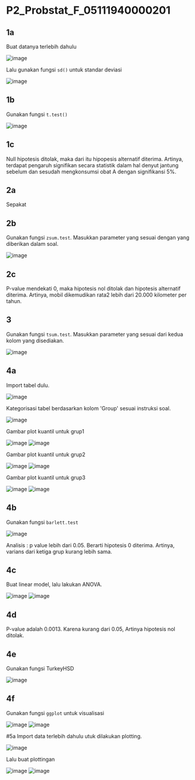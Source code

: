 # P2_Probstat_F_05111940000201

## 1a
Buat datanya terlebih dahulu

![image](https://user-images.githubusercontent.com/81168295/170872138-a12712f7-9237-40cd-bcbe-c78ff78ccb22.png)

Lalu gunakan fungsi `sd()` untuk standar deviasi

![image](https://user-images.githubusercontent.com/81168295/170872165-c7ef20a9-9dfc-4f9c-939b-6a091563535e.png)

## 1b
Gunakan fungsi `t.test()`

![image](https://user-images.githubusercontent.com/81168295/170872234-5ef59398-9b10-44aa-bf3c-2f1232fb2fb8.png)

## 1c
Null hipotesis ditolak, maka dari itu hipopesis alternatif diterima. Artinya, terdapat pengaruh signifikan secara statistik dalam hal denyut jantung sebelum dan sesudah mengkonsumsi obat A dengan signifikansi 5%.

## 2a
Sepakat

## 2b
Gunakan fungsi `zsum.test`. Masukkan parameter yang sesuai dengan yang diberikan dalam soal.

![image](https://user-images.githubusercontent.com/81168295/170872479-2cfe3751-e0c3-40b9-a073-3001abb8f4bb.png)

## 2c
P-value mendekati 0, maka hipotesis nol ditolak dan hipotesis alternatif diterima. Artinya, mobil dikemudikan rata2 lebih dari 20.000 kilometer per tahun.

## 3
Gunakan fungsi `tsum.test`. Masukkan parameter yang sesuai dari kedua kolom yang disediakan.

![image](https://user-images.githubusercontent.com/81168295/170872665-d73e2a97-6047-47d1-8251-88c59e44caa4.png)

## 4a
Import tabel dulu. 

![image](https://user-images.githubusercontent.com/81168295/170872796-33c27fa5-6d96-4146-b91a-cbf7ca51257e.png)

Kategorisasi tabel berdasarkan kolom 'Group' sesuai instruksi soal.

![image](https://user-images.githubusercontent.com/81168295/170872817-da42735f-6172-4b0a-8aab-a5588aeed732.png)

Gambar plot kuantil untuk grup1

![image](https://user-images.githubusercontent.com/81168295/170872837-3ef72e3b-7fa6-4c55-96ae-781c3cdef4f8.png)
![image](https://user-images.githubusercontent.com/81168295/170872849-21a185d3-5d7b-4012-aea0-eaa70369a89e.png)

Gambar plot kuantil untuk grup2

![image](https://user-images.githubusercontent.com/81168295/170872880-86fb2e47-c28f-4008-a0e8-3ba5f926b0d9.png)
![image](https://user-images.githubusercontent.com/81168295/170872892-85a41a0d-de1f-49a3-bb1c-36cc91113fc8.png)

Gambar plot kuantil untuk grup3

![image](https://user-images.githubusercontent.com/81168295/170872917-8eb8d95b-d231-4b23-bb14-8146820d3623.png)
![image](https://user-images.githubusercontent.com/81168295/170872932-ea6878eb-a9d5-419d-a419-2bb1a2a1f805.png)


## 4b
Gunakan fungsi `barlett.test`

![image](https://user-images.githubusercontent.com/81168295/170872988-d5af2a8d-67b4-4608-9e3e-c12da9fbedae.png)

Analisis : p value lebih dari 0.05. Berarti hipotesis 0 diterima. Artinya, varians dari ketiga grup kurang lebih sama.

## 4c
Buat linear model, lalu lakukan ANOVA.

![image](https://user-images.githubusercontent.com/81168295/170873306-1ab874a7-94ab-41ac-a21a-ad186ec99273.png)
![image](https://user-images.githubusercontent.com/81168295/170873517-205bf2f9-9142-485c-8fdb-9d609dbcde36.png)


## 4d
P-value adalah 0.0013. Karena kurang dari 0.05, Artinya hipotesis nol ditolak.

## 4e
Gunakan fungsi TurkeyHSD

![image](https://user-images.githubusercontent.com/81168295/170873638-fae92c86-d624-495f-ac5d-4884dab7540d.png)

## 4f
Gunakan fungsi `ggplot` untuk visualisasi

![image](https://user-images.githubusercontent.com/81168295/170873716-6345b242-e4ae-44ff-b0ec-eb18dac1dbf5.png)
![image](https://user-images.githubusercontent.com/81168295/170873725-2225075d-61d9-432e-bb02-385b15f8627d.png)

#5a
Import data terlebih dahulu utuk dilakukan plotting.

![image](https://user-images.githubusercontent.com/81168295/170874007-65784be9-6474-4f5a-af5e-912f39733e89.png)

Lalu buat plottingan

![image](https://user-images.githubusercontent.com/81168295/170874068-307a42ec-79ef-4e67-82c3-be5f358b6727.png)
![image](https://user-images.githubusercontent.com/81168295/170874073-2fde8bc6-7bb7-4aed-9a91-1b789e83ec10.png)





